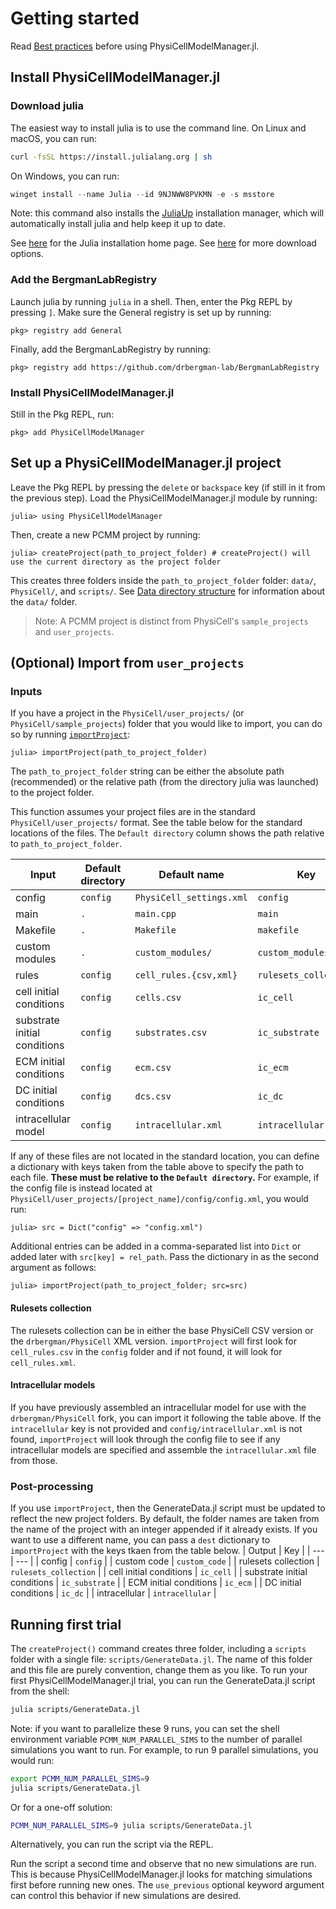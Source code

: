 # Getting started
Read [Best practices](@ref) before using PhysiCellModelManager.jl.
## Install PhysiCellModelManager.jl
### Download julia
The easiest way to install julia is to use the command line. On Linux and macOS, you can run:
```sh
curl -fsSL https://install.julialang.org | sh
```

On Windows, you can run:
```powershell
winget install --name Julia --id 9NJNWW8PVKMN -e -s msstore
```

Note: this command also installs the [JuliaUp](https://github.com/JuliaLang/juliaup) installation manager, which will automatically install julia and help keep it up to date.

See [here](https://julialang.org/install) for the Julia installation home page. See [here](https://julialang.org/downloads/) for more download options.

### Add the BergmanLabRegistry
Launch julia by running `julia` in a shell.
Then, enter the Pkg REPL by pressing `]`.
Make sure the General registry is set up by running:
```julia-repl
pkg> registry add General
```
Finally, add the BergmanLabRegistry by running:
```julia-repl
pkg> registry add https://github.com/drbergman-lab/BergmanLabRegistry
```

### Install PhysiCellModelManager.jl
Still in the Pkg REPL, run:
```julia-repl
pkg> add PhysiCellModelManager
```

## Set up a PhysiCellModelManager.jl project
Leave the Pkg REPL by pressing the `delete` or `backspace` key (if still in it from the previous step).
Load the PhysiCellModelManager.jl module by running:
```julia-repl
julia> using PhysiCellModelManager
```
Then, create a new PCMM project by running:
```julia-repl
julia> createProject(path_to_project_folder) # createProject() will use the current directory as the project folder
```
This creates three folders inside the `path_to_project_folder` folder: `data/`, `PhysiCell/`, and `scripts/`.
See [Data directory structure](@ref) for information about the `data/` folder.
> Note: A PCMM project is distinct from PhysiCell's `sample_projects` and `user_projects`.

## (Optional) Import from `user_projects`
### Inputs
If you have a project in the `PhysiCell/user_projects/` (or `PhysiCell/sample_projects`) folder that you would like to import, you can do so by running [`importProject`](@ref):
```julia-repl
julia> importProject(path_to_project_folder)
```
The `path_to_project_folder` string can be either the absolute path (recommended) or the relative path (from the directory julia was launched) to the project folder.

This function assumes your project files are in the standard `PhysiCell/user_projects/` format.
See the table below for the standard locations of the files.
The `Default directory` column shows the path relative to `path_to_project_folder`.

| Input | Default directory | Default name | Key | Optional |
| --- | --- | --- | --- | :---: |
| config | `config` | `PhysiCell_settings.xml` | `config` | |
| main | `.` | `main.cpp` | `main` | |
| Makefile | `.` | `Makefile` | `makefile` | |
| custom modules | `.` | `custom_modules/` | `custom_modules` | |
| rules | `config` | `cell_rules.{csv,xml}` | `rulesets_collection` | X |
| cell initial conditions | `config` | `cells.csv` | `ic_cell` | X |
| substrate initial conditions | `config` | `substrates.csv` | `ic_substrate` | X |
| ECM initial conditions | `config` | `ecm.csv` | `ic_ecm` | X |
| DC initial conditions | `config` | `dcs.csv` | `ic_dc` | X |
| intracellular model | `config` | `intracellular.xml` | `intracellular` | X |

If any of these files are not located in the standard location, you can define a dictionary with keys taken from the table above to specify the path to each file.
**These must be relative to the `Default directory`.**
For example, if the config file is instead located at `PhysiCell/user_projects/[project_name]/config/config.xml`, you would run:
```julia-repl
julia> src = Dict("config" => "config.xml")
```
Additional entries can be added in a comma-separated list into `Dict` or added later with `src[key] = rel_path`.
Pass the dictionary in as the second argument as follows:
```julia-repl
julia> importProject(path_to_project_folder; src=src)
```

#### Rulesets collection
The rulesets collection can be in either the base PhysiCell CSV version or the `drbergman/PhysiCell` XML version.
`importProject` will first look for `cell_rules.csv` in the `config` folder and if not found, it will look for `cell_rules.xml`.

#### Intracellular models
If you have previously assembled an intracellular model for use with the `drbergman/PhysiCell` fork, you can import it following the table above.
If the `intracellular` key is not provided and `config/intracellular.xml` is not found, `importProject` will look through the config file to see if any intracellular models are specified and assemble the `intracellular.xml` file from those.

### Post-processing
If you use `importProject`, then the GenerateData.jl script must be updated to reflect the new project folders.
By default, the folder names are taken from the name of the project with an integer appended if it already exists.
If you want to use a different name, you can pass a `dest` dictionary to `importProject` with the keys tkaen from the table below.
| Output | Key |
| --- | --- |
| config | `config` |
| custom code | `custom_code` |
| rulesets collection | `rulesets_collection` |
| cell initial conditions | `ic_cell` |
| substrate initial conditions | `ic_substrate` |
| ECM initial conditions | `ic_ecm` |
| DC initial conditions | `ic_dc` |
| intracellular | `intracellular` |

## Running first trial
The `createProject()` command creates three folder, including a `scripts` folder with a single file: `scripts/GenerateData.jl`.
The name of this folder and this file are purely convention, change them as you like.
To run your first PhysiCellModelManager.jl trial, you can run the GenerateData.jl script from the shell:
```sh
julia scripts/GenerateData.jl
```
Note: if you want to parallelize these 9 runs, you can set the shell environment variable `PCMM_NUM_PARALLEL_SIMS` to the number of parallel simulations you want to run. For example, to run 9 parallel simulations, you would run:
```sh
export PCMM_NUM_PARALLEL_SIMS=9
julia scripts/GenerateData.jl
```
Or for a one-off solution:
```sh
PCMM_NUM_PARALLEL_SIMS=9 julia scripts/GenerateData.jl
```
Alternatively, you can run the script via the REPL.

Run the script a second time and observe that no new simulations are run.
This is because PhysiCellModelManager.jl looks for matching simulations first before running new ones.
The `use_previous` optional keyword argument can control this behavior if new simulations are desired.
